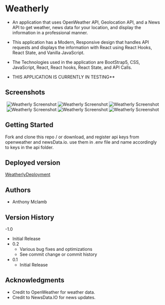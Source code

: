 # Weatherly

- An application that uses OpenWeather API, Geolocation API, and a News API to get weather, news data for your location, and display the information in a professional manner.

- This application has a Modern, Responsive design that handles API requests and displays the information with React using React Hooks, React State, and Vanilla JavaScript.

- The Technologies used in the application are BootStrap5, CSS, JavaScript, React, React hooks, React State, and API Calls.

- THIS APPLICATION IS CURRENTLY IN TESTING\*\*

## Screenshots

<div align="center">
 <img src="images/weatherlyHomePage.png" alt="Weatherly Screenshot">
 <img src="images/weatherlyNoWeather.png" alt="Weatherly Screenshot">
 <img src="images/weatherly8Day.png" alt="Weatherly Screenshot">
 <div align="center">
  <img src="images/weatherlyHomePageMobile.png" alt="Weatherly Screenshot">
  <img src="images/weatherlyNoWeatherMobile.png" alt="Weatherly Screenshot">
  <img src="images/weatherly8DayMobile.png" alt="Weatherly Screenshot">
 </div>
</div>

## Getting Started

Fork and clone this repo / or download, and register api keys from openweather and newsData.io. use them in .env file and name accordingly to keys in the api folder.

## Deployed version

[WeatherlyDeployment](https://obscure-reaches-21818.herokuapp.com/)

## Authors

- Anthony Mclamb

## Version History

-1.0

- Initial Release
- 0.2
  - Various bug fixes and optimizations
  - See commit change or commit history
- 0.1
  - Initial Release

## Acknowledgments

- Credit to OpenWeather for weather data.
- Credit to NewsData.IO for news updates.
